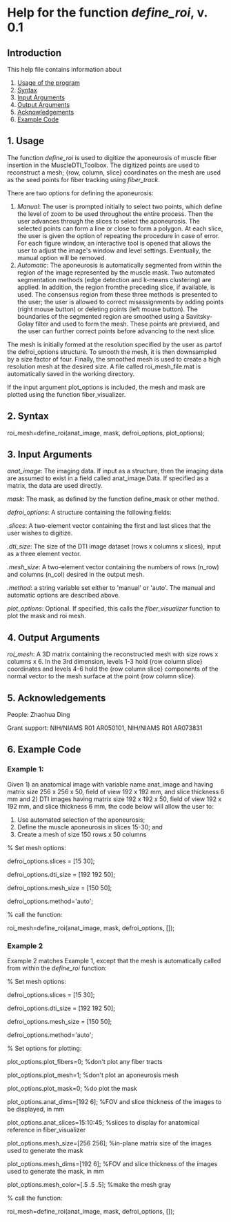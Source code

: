 # Help for the function <i>define_roi</i>, v. 0.1

## Introduction

This help file contains information about
1) [Usage of the program](https://github.com/bdamon/MuscleDTI_Toolbox/blob/master/Help/Help%20for%20define_roi.md#1-usage)
2) [Syntax](https://github.com/bdamon/MuscleDTI_Toolbox/blob/master/Help/Help%20for%20define_roi.md#2-Syntax)
3) [Input Arguments](https://github.com/bdamon/MuscleDTI_Toolbox/blob/master/Help/Help%20for%20define_roi.md#3-Input-Arguments)
4) [Output Arguments](https://github.com/bdamon/MuscleDTI_Toolbox/blob/master/Help/Help%20for%20define_roi.md#4-Output-Arguments)
5) [Acknowledgements](https://github.com/bdamon/MuscleDTI_Toolbox/blob/master/Help/Help%20for%20define_roi.md#5-Acknowledgements)
6) [Example Code](https://github.com/bdamon/MuscleDTI_Toolbox/blob/master/Help/Help%20for%20define_roi.md#6-Example-Code)

## 1. Usage

The function <i>define_roi</i> is used to digitize the aponeurosis of muscle fiber insertion in the MuscleDTI_Toolbox.  The digitized points are used to reconstruct a mesh; {row, column, slice} coordinates on the mesh are used as the seed points for fiber tracking using <i>fiber_track</i>.

There are two options for defining the aponeurosis:
1) <i>Manual</i>: The user is prompted initially to select two points, which define the level of zoom to be used throughout the entire process. Then the user advances through the slices to select the aponeurosis. The selected points can form a line or close to form a polygon. At each slice, the user is given the option of repeating the procedure in case of error.  For each figure window, an interactive tool is opened that allows the user to adjust the image's window and level settings.  Eventually, the manual option will be removed.
2) <i>Automatic</i>: The aponeurosis is automatically segmented from within the region of the image represented by the muscle mask. Two automated segmentation methods (edge detection and k-means clustering) are applied. In addition, the region fromthe preceding slice, if available, is used.  The consensus region from these three methods is presented to the user; the user is allowed to correct misassignments by adding points (right mouse button) or deleting points (left mouse button). The boundaries of the segmented region are smoothed using a Savitsky-Golay filter and used to form the mesh. These points are previwed, and the user can further correct points before advancing to the next slice.

The mesh is initially formed at the resolution specified by the user as partof the defroi_options structure.  To smooth the mesh, it is then downsampled by a size factor of four. Finally, the smoothed mesh is used to create a high resolution mesh at the desired size. A file called roi_mesh_file.mat is automatically saved in the working directory. 

If the input argument plot_options is included, the mesh and mask are plotted using the function fiber_visualizer.

## 2. Syntax

roi_mesh=define_roi(anat_image, mask, defroi_options, plot_options);

## 3. Input Arguments
<i>anat_image</i>: The imaging data. If input as a structure, then the imaging data are assumed to exist in a field called anat_image.Data.  If specified as a matrix, the data are used directly.

<i>mask</i>: The mask, as defined by the function define_mask or other method.

<i>defroi_options</i>: A structure containing the following fields:

  <i>.slices</i>: A two-element vector containing the first and last slices that the user wishes to digitize.
  
  <i>.dti_size</i>: The size of the DTI image dataset (rows x columns x slices), input as a three element vector.
  
  <i>.mesh_size</i>: A two-element vector containing the numbers of rows (n_row) and columns (n_col) desired in the output mesh.
  
  <i>.method</i>: a string variable set either to 'manual' or 'auto'. The manual and automatic options are described above.

<i>plot_options</i>: Optional. If specified, this calls the <i>fiber_visualizer</i> function to plot the mask and roi mesh.

## 4. Output Arguments
<i>roi_mesh</i>: A 3D matrix containing the reconstructed mesh with size rows x columns x 6. In the 3rd dimension, levels 1-3 hold {row column slice} coordinates and levels 4-6 hold the {row column slice} components of the normal vector to the mesh surface at the point {row column slice}.
   
   
## 5. Acknowledgements

People: Zhaohua Ding

Grant support: NIH/NIAMS R01 AR050101, NIH/NIAMS R01 AR073831

## 6. Example Code


### Example 1:

Given 1) an anatomical image with variable name anat_image and having matrix size 256 x 256 x 50, field of view 192 x 192 mm, and slice thickness 6 mm and 2) DTI images having matrix size 192 x 192 x 50, field of view 192 x 192 mm, and slice thickness 6 mm, the code below will allow the user to:
  1) Use automated selection of the aponeurosis;
  2) Define the muscle aponeurosis in slices 15-30; and
  3) Create a mesh of size 150 rows x 50 columns

% Set mesh options:

defroi_options.slices = [15 30];

defroi_options.dti_size = [192 192 50];

defroi_options.mesh_size = [150 50];

defroi_options.method='auto';

% call the function:

roi_mesh=define_roi(anat_image, mask, defroi_options, []);

### Example 2

Example 2 matches Example 1, except that the mesh is automatically called from within the <i>define_roi</i> function:

% Set mesh options:

defroi_options.slices = [15 30];

defroi_options.dti_size = [192 192 50];

defroi_options.mesh_size = [150 50];

defroi_options.method='auto';

% Set options for plotting:

plot_options.plot_fibers=0;                  %don't plot any fiber tracts

plot_options.plot_mesh=1;                    %don't plot an aponeurosis mesh

plot_options.plot_mask=0;                    %do plot the mask

plot_options.anat_dims=[192 6];              %FOV and slice thickness of the images to be displayed, in mm

plot_options.anat_slices=15:10:45;           %slices to display for anatomical reference in fiber_visualizer

plot_options.mesh_size=[256 256];            %in-plane matrix size of the images used to generate the mask

plot_options.mesh_dims=[192 6];              %FOV and slice thickness of the images used to generate the mask, in mm

plot_options.mesh_color=[.5 .5 .5];          %make the mesh gray

% call the function:

roi_mesh=define_roi(anat_image, mask, defroi_options, []);
